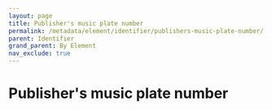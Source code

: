 ```yaml
---
layout: page
title: Publisher's music plate number
permalink: /metadata/element/identifier/publishers-music-plate-number/
parent: Identifier
grand_parent: By Element
nav_exclude: true
---
```


# Publisher's music plate number